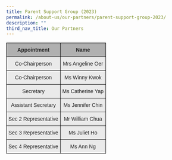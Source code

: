 ```yaml
---
title: Parent Support Group (2023)
permalink: /about-us/our-partners/parent-support-group-2023/
description: ""
third_nav_title: Our Partners
---
```

<style type="text/css">
.tg  {border-collapse:collapse;border-spacing:0;}
.tg td{border-color:black;border-style:solid;border-width:1px;font-family:Arial, sans-serif;font-size:14px;
  overflow:hidden;padding:10px 5px;word-break:normal;}
.tg th{border-color:black;border-style:solid;border-width:1px;font-family:Arial, sans-serif;font-size:14px;
  font-weight:normal;overflow:hidden;padding:10px 5px;word-break:normal;}
.tg .tg-ii8k{background-color:#EAEAEA;color:#222;text-align:center;vertical-align:top}
.tg .tg-dwlh{background-color:#B0B0B0;color:#222;font-weight:bold;text-align:center;vertical-align:middle}
.tg .tg-3jxu{background-color:#eaeaea;text-align:center;vertical-align:top}
.tg .tg-ku5w{background-color:#EAEAEA;color:#222;text-align:center;vertical-align:middle}
</style>
<table class="tg">
<thead>
  <tr>
    <th class="tg-dwlh"><span style="color:#222;background-color:#B0B0B0">Appointment</span></th>
    <th class="tg-dwlh"><span style="color:#222;background-color:#B0B0B0">Name</span></th>
  </tr>
</thead>
<tbody>
  <tr>
    <td class="tg-ku5w"><span style="color:#222;background-color:#EAEAEA">Co-Chairperson</span><br></td>
    <td class="tg-ku5w"><span style="color:#222;background-color:#EAEAEA">Mrs Angeline Oer</span><br></td>
  </tr>
  <tr>
    <td class="tg-ku5w"><span style="color:#222;background-color:#EAEAEA"> Co-Chairperson </span></td>
    <td class="tg-ku5w"><span style="color:#222;background-color:#EAEAEA">Ms Winny Kwok </span><br></td>
  </tr>
  <tr>
    <td class="tg-3jxu">Secretary</td>
    <td class="tg-3jxu">Ms <span style="font-weight:400;font-style:normal">Catherine Yap</span></td>
  </tr>
  <tr>
    <td class="tg-ku5w"><span style="color:#222;background-color:#EAEAEA"> Assistant Secretary</span><span style="font-weight:bold;color:black"> </span></td>
    <td class="tg-ii8k">Ms Jennifer Chin</td>
  </tr>
  <tr>
    <td class="tg-ku5w"><span style="color:#222;background-color:#EAEAEA">Sec 2 Representative </span></td>
    <td class="tg-ku5w"><span style="color:#222;background-color:#EAEAEA">Mr William Chua</span><br></td>
  </tr>
  <tr>
    <td class="tg-ku5w"><span style="color:#222;background-color:#EAEAEA">  Sec 3 Representative </span></td>
    <td class="tg-ku5w"><span style="color:#222;background-color:#EAEAEA">Ms Juliet Ho </span><br></td>
  </tr>
  <tr>
    <td class="tg-ku5w"><span style="color:#222;background-color:#EAEAEA">Sec 4 Representative</span><br></td>
    <td class="tg-ku5w"><span style="color:#222;background-color:#EAEAEA"> Ms Ann Ng</span></td>
  </tr>
</tbody>
</table>